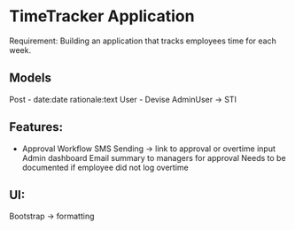 # TimeTracker Application

Requirement: Building an application that tracks employees time for each week.

## Models
Post - date:date rationale:text
User - Devise
AdminUser -> STI

## Features:
- Approval Workflow
SMS Sending -> link to approval or overtime input
Admin dashboard
Email summary to managers for approval
Needs to be documented if employee did not log overtime

## UI:
Bootstrap -> formatting
